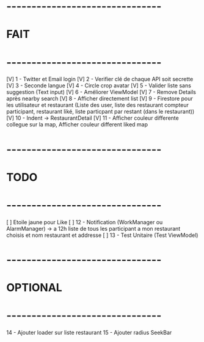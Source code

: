 # -------------------------------
# FAIT
# -------------------------------
[V] 1 - Twitter et Email login
[V] 2 - Verifier clé de chaque API soit secrette
[V] 3 - Seconde langue
[V] 4 - Circle crop avatar
[V] 5 - Valider liste sans suggestion (Text input)
[V] 6 - Améliorer ViewModel
[V] 7 - Remove Details après nearby search
[V] 8 - Afficher directement list
[V] 9 - Firestore pour les utilisateur et restaurant (Liste des user, liste des restaurant compteur participant, restaurant liké, liste particpant par restant (dans le restaurant))
[V] 10 - Indent -> RestaurantDetail
[V] 11 - Afficher couleur differente collegue sur la map, Afficher couleur different liked map

# -------------------------------
# TODO
# -------------------------------

[ ] Etoile jaune pour Like
[ ] 12 - Notification (WorkManager ou 
AlarmManager)  -> a 12h liste de tous les participant a mon restaurant choisis et nom restaurant et addresse
[ ] 13 - Test Unitaire (Test ViewModel)

# -------------------------------
# OPTIONAL
# -------------------------------
14 - Ajouter loader sur liste restaurant
15 - Ajouter radius SeekBar